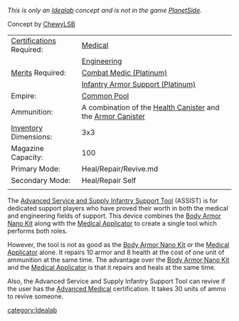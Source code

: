 _This is only an [Idealab](Planetside_Idealab.md) concept and is
not in the game [PlanetSide](PlanetSide.md)._

Concept by [ChewyLSB](User:ChewyLSB.md)

|                                              |                                                                                                        |
| -------------------------------------------- | ------------------------------------------------------------------------------------------------------ |
| [Certifications](../certifications/Certification.md) Required: | [Medical](../certifications/Medical.md)                                                                                  |
|                                              | [Engineering](../certifications/Engineering.md)                                                                          |
| [Merits](../merits/Merit_Commendations.md) Required:   | [Combat Medic (Platinum)](../merits/Combat_Medic.md)                                                             |
|                                              | [Infantry Armor Support (Platinum)](../merits/Infantry_Armor_Support.md)                                         |
| Empire:                                      | [Common Pool](../terminology/Common_Pool.md)                                                                          |
| Ammunition:                                  | A combination of the [Health Canister](../items/Health_Canister.md) and the [Armor Canister](../items/Armor_Canister.md) |
| [Inventory](../terminology/Inventory.md) Dimensions:        | 3x3                                                                                                    |
| Magazine Capacity:                           | 100                                                                                                    |
| Primary Mode:                                | Heal/Repair/Revive.md                                                                                  |
| Secondary Mode:                              | Heal/Repair Self                                                                                       |
|                                              |                                                                                                        |

The [Advanced Service and Supply Infantry Support
Tool](Advanced_Service_and_Supply_Infantry_Support_Tool.md)
(ASSIST) is for dedicated support players who have proved their worth in
both the medical and engineering fields of support. This device combines
the [Body Armor Nano Kit](../weapons/Body_Armor_Nano_Kit.md) along with the
[Medical Applicator](../weapons/Medical_Applicator.md) to create a single
tool which performs both roles.

However, the tool is not as good as the [Body Armor Nano
Kit](../weapons/Body_Armor_Nano_Kit.md) or the [Medical
Applicator](../weapons/Medical_Applicator.md) alone. It repairs 10 armor
and 8 health at the cost of one unit of ammunition at the same time. The
advantage over the [Body Armor Nano Kit](../weapons/Body_Armor_Nano_Kit.md)
and the [Medical Applicator](../weapons/Medical_Applicator.md) is that it
repairs and heals at the same time.

Also, the Advanced Service and Supply Infantry Support Tool can revive
if the user has the [Advanced Medical](../certifications/Advanced_Medical.md)
certification. It takes 30 units of ammo to revive someone.

[category:Idealab](category:Idealab.md)
